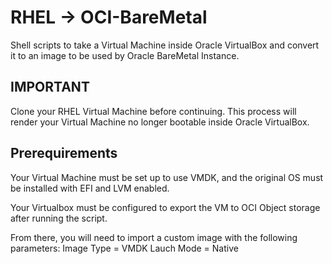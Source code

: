 # RHEL → OCI-BareMetal

Shell scripts to take a Virtual Machine inside Oracle VirtualBox and convert it to an image to be used by Oracle BareMetal Instance.

## IMPORTANT

Clone your RHEL Virtual Machine before continuing. This process will render your Virtual Machine no longer bootable inside Oracle VirtualBox.

## Prerequirements

Your Virtual Machine must be set up to use VMDK, and the original OS must be installed with EFI and LVM enabled.

Your Virtualbox must be configured to export the VM to OCI Object storage after running the script.

From there, you will need to import a custom image with the following parameters:
	Image Type = VMDK
	Lauch Mode = Native
